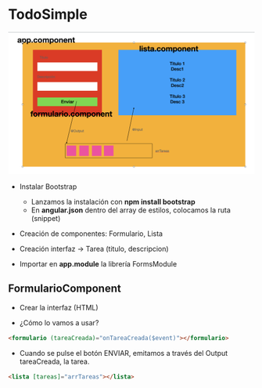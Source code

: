 # TodoSimple

![Todo Simple](todosimple.png)

- Instalar Bootstrap
    - Lanzamos la instalación con **npm install bootstrap**
    - En **angular.json** dentro del array de estilos, colocamos la ruta (snippet)

- Creación de componentes: Formulario, Lista

- Creación interfaz -> Tarea (titulo, descripcion)

- Importar en **app.module** la librería FormsModule

## FormularioComponent

- Crear la interfaz (HTML)

- ¿Cómo lo vamos a usar?

```html
<formulario (tareaCreada)="onTareaCreada($event)"></formulario>
```

- Cuando se pulse el botón ENVIAR, emitamos a través del Output tareaCreada, la tarea.

```html
<lista [tareas]="arrTareas"></lista>
```